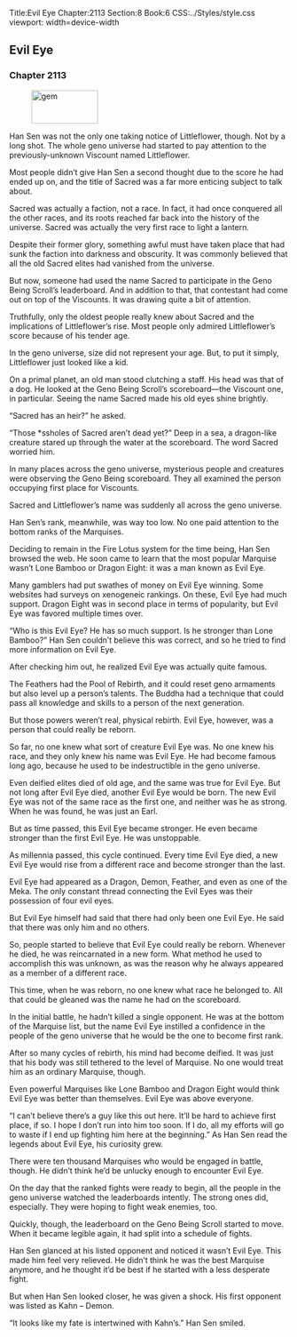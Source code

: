 Title:Evil Eye 
Chapter:2113 
Section:8 
Book:6 
CSS:../Styles/style.css 
viewport: width=device-width
  
## Evil Eye
### Chapter 2113 
<figure>
	<img src="../Images/gem.gif" alt="gem" id="gem" width="120" height="60" />
</figure>
  

  
  Han Sen was not the only one taking notice of Littleflower, though. Not by a long shot. The whole geno universe had started to pay attention to the previously-unknown Viscount named Littleflower.

Most people didn’t give Han Sen a second thought due to the score he had ended up on, and the title of Sacred was a far more enticing subject to talk about.

Sacred was actually a faction, not a race. In fact, it had once conquered all the other races, and its roots reached far back into the history of the universe. Sacred was actually the very first race to light a lantern.

Despite their former glory, something awful must have taken place that had sunk the faction into darkness and obscurity. It was commonly believed that all the old Sacred elites had vanished from the universe.

But now, someone had used the name Sacred to participate in the Geno Being Scroll’s leaderboard. And in addition to that, that contestant had come out on top of the Viscounts. It was drawing quite a bit of attention.

Truthfully, only the oldest people really knew about Sacred and the implications of Littleflower’s rise. Most people only admired Littleflower’s score because of his tender age.

In the geno universe, size did not represent your age. But, to put it simply, Littleflower just looked like a kid.

On a primal planet, an old man stood clutching a staff. His head was that of a dog. He looked at the Geno Being Scroll’s scoreboard—the Viscount one, in particular. Seeing the name Sacred made his old eyes shine brightly.

“Sacred has an heir?” he asked.

“Those *ssholes of Sacred aren’t dead yet?” Deep in a sea, a dragon-like creature stared up through the water at the scoreboard. The word Sacred worried him.

In many places across the geno universe, mysterious people and creatures were observing the Geno Being scoreboard. They all examined the person occupying first place for Viscounts.

Sacred and Littleflower’s name was suddenly all across the geno universe.

Han Sen’s rank, meanwhile, was way too low. No one paid attention to the bottom ranks of the Marquises.

Deciding to remain in the Fire Lotus system for the time being, Han Sen browsed the web. He soon came to learn that the most popular Marquise wasn’t Lone Bamboo or Dragon Eight: it was a man known as Evil Eye.

Many gamblers had put swathes of money on Evil Eye winning. Some websites had surveys on xenogeneic rankings. On these, Evil Eye had much support. Dragon Eight was in second place in terms of popularity, but Evil Eye was favored multiple times over.

“Who is this Evil Eye? He has so much support. Is he stronger than Lone Bamboo?” Han Sen couldn’t believe this was correct, and so he tried to find more information on Evil Eye.

After checking him out, he realized Evil Eye was actually quite famous.

The Feathers had the Pool of Rebirth, and it could reset geno armaments but also level up a person’s talents. The Buddha had a technique that could pass all knowledge and skills to a person of the next generation.

But those powers weren’t real, physical rebirth. Evil Eye, however, was a person that could really be reborn.

So far, no one knew what sort of creature Evil Eye was. No one knew his race, and they only knew his name was Evil Eye. He had become famous long ago, because he used to be indestructible in the geno universe.

Even deified elites died of old age, and the same was true for Evil Eye. But not long after Evil Eye died, another Evil Eye would be born. The new Evil Eye was not of the same race as the first one, and neither was he as strong. When he was found, he was just an Earl.

But as time passed, this Evil Eye became stronger. He even became stronger than the first Evil Eye. He was unstoppable.

As millennia passed, this cycle continued. Every time Evil Eye died, a new Evil Eye would rise from a different race and become stronger than the last.

Evil Eye had appeared as a Dragon, Demon, Feather, and even as one of the Meka. The only constant thread connecting the Evil Eyes was their possession of four evil eyes.

But Evil Eye himself had said that there had only been one Evil Eye. He said that there was only him and no others.

So, people started to believe that Evil Eye could really be reborn. Whenever he died, he was reincarnated in a new form. What method he used to accomplish this was unknown, as was the reason why he always appeared as a member of a different race.

This time, when he was reborn, no one knew what race he belonged to. All that could be gleaned was the name he had on the scoreboard.

In the initial battle, he hadn’t killed a single opponent. He was at the bottom of the Marquise list, but the name Evil Eye instilled a confidence in the people of the geno universe that he would be the one to become first rank.

After so many cycles of rebirth, his mind had become deified. It was just that his body was still tethered to the level of Marquise. No one would treat him as an ordinary Marquise, though.

Even powerful Marquises like Lone Bamboo and Dragon Eight would think Evil Eye was better than themselves. Evil Eye was above everyone.

“I can’t believe there’s a guy like this out here. It’ll be hard to achieve first place, if so. I hope I don’t run into him too soon. If I do, all my efforts will go to waste if I end up fighting him here at the beginning.” As Han Sen read the legends about Evil Eye, his curiosity grew.

There were ten thousand Marquises who would be engaged in battle, though. He didn’t think he’d be unlucky enough to encounter Evil Eye.

On the day that the ranked fights were ready to begin, all the people in the geno universe watched the leaderboards intently. The strong ones did, especially. They were hoping to fight weak enemies, too.

Quickly, though, the leaderboard on the Geno Being Scroll started to move. When it became legible again, it had split into a schedule of fights.

Han Sen glanced at his listed opponent and noticed it wasn’t Evil Eye. This made him feel very relieved. He didn’t think he was the best Marquise anymore, and he thought it’d be best if he started with a less desperate fight.

But when Han Sen looked closer, he was given a shock. His first opponent was listed as Kahn – Demon.

“It looks like my fate is intertwined with Kahn’s.” Han Sen smiled.
